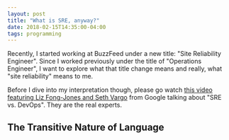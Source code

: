 ```yaml
---
layout: post
title: "What is SRE, anyway?"
date: 2018-02-15T14:35:00-04:00
tags: programming
---
```


Recently, I started working at BuzzFeed under a new title: "Site Reliability Engineer". Since I worked previously under the title of "Operations Engineer", I want to explore what that title change means and really, what "site reliability" means to me.

Before I dive into my interpretation though, please go watch [this video featuring Liz Fong-Jones and Seth Vargo](https://www.youtube.com/watch?v=uTEL8Ff1Zvk) from Google talking about "SRE vs. DevOps". They are the real experts.

## The Transitive Nature of Language

## 